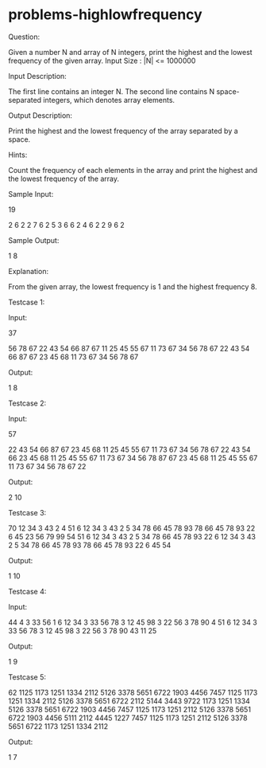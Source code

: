 # problems-highlowfrequency

Question:

Given a number N and array of N integers, print the highest and the lowest frequency of the given array.
Input Size : |N| <= 1000000

Input Description: 

The first line contains an integer N. The second line contains N space-separated integers, which denotes array elements.

Output Description: 

Print the highest and the lowest frequency of the array separated by a space.

Hints:

Count the frequency of each elements in the array and print the highest and the lowest frequency of the array.

Sample Input:

19

2 6 2 2 7 6 2 5 3 6 6 2 4 6 2 2 9 6 2

Sample Output:

1 8

Explanation:

From the given array, the lowest frequency is 1 and the highest frequency 8.

Testcase 1:

Input:

37

56 78 67 22 43 54 66 87 67 11 25 45 55 67 11 73 67 34 56 78 67 22 43 54 66 87 67 23 45 68 11 73 67 34 56 78 67 

Output:

1 8

Testcase 2:

Input:

57

22 43 54 66 87 67 23 45 68 11 25 45 55 67 11 73 67 34 56 78 67 22 43 54 66 23 45 68 11 25 45 55 67 11 73 67 34 56 78 87 67 23 45 68 11 25 45 55 67 11 73 67 34 56 78 67 22

Output:

2 10

Testcase 3:

70
12 34 3 43 2 4 51 6 12 34 3 43 2  5 34 78 66 45 78 93 78 66 45 78 93 22 6 45 23 56 79 99 54 51 6 12 34 3 43 2  5 34 78 66 45 78 93 22 6 12 34 3 43 2  5 34 78 66 45 78 93 78 66 45 78 93 22 6 45 54 

Output:

1 10

Testcase 4:

Input:

44
4 3 33 56 1 6 12 34 3 33 56 78 3 12 45 98 3 22 56 3 78 90 4 51 6 12 34 3 33 56 78 3 12 45 98 3 22 56 3 78 90 43 11 25 

Output:

1 9

Testcase 5:

62
1125 1173 1251 1334 2112 5126 3378 5651 6722 1903  4456 7457 1125 1173 1251 1334 2112 5126 3378 5651 6722 2112 5144 3443 9722 1173 1251 1334 5126 3378 5651 6722 1903  4456 7457 1125 1173 1251 2112 5126 3378 5651 6722 1903  4456 5111 2112 4445 1227 7457 1125 1173 1251 2112 5126 3378 5651 6722 1173 1251 1334 2112 

Output:

1 7


